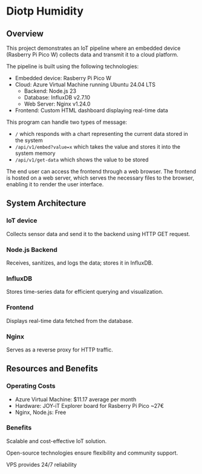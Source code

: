 #   Diotp Humidity



## Overview

This project demonstrates an IoT pipeline where an embedded device (Rasberry Pi Pico W) collects data and transmit it to a cloud platform. 

The pipeline is built using the following technologies:

- Embedded device: Rasberry Pi Pico W
- Cloud: Azure Virtual Machine running Ubuntu 24.04 LTS
    - Backend: Node.js 23
    - Database: InfluxDB v2.7.10
    - Web Server: Nginx v1.24.0
- Frontend: Custom HTML dashboard displaying real-time data

This program can handle two types of message:

- `/` which responds with a chart representing the current data stored in the system
- `/api/v1/embed?value=x` which takes the value and stores it into the system memory
- `/api/v1/get-data` which shows the value to be stored

The end user can access the frontend through a web browser. The frontend is hosted on a web server, which serves the necessary files to the browser, enabling it to render the user interface.

## System Architecture 

### IoT device

Collects sensor data and send it to the backend using HTTP GET request.

### Node.js Backend

Receives, sanitizes, and logs the data; stores it in InfluxDB.

### InfluxDB

Stores time-series data for efficient querying and visualization.

### Frontend

Displays real-time data fetched from the database.

### Nginx

Serves as a reverse proxy for HTTP traffic.


## Resources and Benefits

### Operating Costs

- Azure Virtual Machine: $11.17 average per month
- Hardware: JOY-iT Explorer board for Rasberry Pi Pico ~27€
- Nginx, Node.js: Free

### Benefits

Scalable and cost-effective IoT solution.

Open-source technologies ensure flexibility and community support.

VPS provides 24/7 reliability